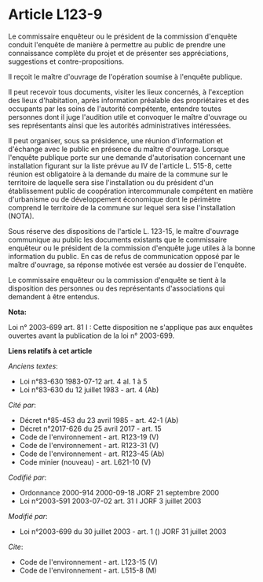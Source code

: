 # Article L123-9

Le commissaire enquêteur ou le président de la commission d'enquête conduit l'enquête de manière à permettre au public de
prendre une connaissance complète du projet et de présenter ses appréciations, suggestions et contre-propositions.

Il reçoit le maître d'ouvrage de l'opération soumise à l'enquête publique.

Il peut recevoir tous documents, visiter les lieux concernés, à l'exception des lieux d'habitation, après information
préalable des propriétaires et des occupants par les soins de l'autorité compétente, entendre toutes personnes dont il juge
l'audition utile et convoquer le maître d'ouvrage ou ses représentants ainsi que les autorités administratives intéressées.

Il peut organiser, sous sa présidence, une réunion d'information et d'échange avec le public en présence du maître d'ouvrage.
Lorsque l'enquête publique porte sur une demande d'autorisation concernant une installation figurant sur la liste prévue au
IV de l'article L. 515-8, cette réunion est obligatoire à la demande du maire de la commune sur le territoire de laquelle
sera sise l'installation ou du président d'un établissement public de coopération intercommunale compétent en matière
d'urbanisme ou de développement économique dont le périmètre comprend le territoire de la commune sur lequel sera sise
l'installation (NOTA).

Sous réserve des dispositions de l'article L. 123-15, le maître d'ouvrage communique au public les documents existants que le
commissaire enquêteur ou le président de la commission d'enquête juge utiles à la bonne information du public. En cas de
refus de communication opposé par le maître d'ouvrage, sa réponse motivée est versée au dossier de l'enquête.

Le commissaire enquêteur ou la commission d'enquête se tient à la disposition des personnes ou des représentants
d'associations qui demandent à être entendus.

**Nota:**

Loi n° 2003-699 art. 81 I : Cette disposition ne s'applique pas aux enquêtes ouvertes avant la publication de la loi n°
2003-699.

**Liens relatifs à cet article**

_Anciens textes_:

  - Loi n°83-630 1983-07-12 art. 4 al. 1 à 5
  - Loi n°83-630 du 12 juillet 1983 - art. 4 (Ab)

_Cité par_:

  - Décret n°85-453 du 23 avril 1985 - art. 42-1 (Ab)
  - Décret n°2017-626 du 25 avril 2017 - art. 15
  - Code de l'environnement - art. R123-19 (V)
  - Code de l'environnement - art. R123-31 (V)
  - Code de l'environnement - art. R123-45 (Ab)
  - Code minier (nouveau) - art. L621-10 (V)

_Codifié par_:

  - Ordonnance 2000-914 2000-09-18 JORF 21 septembre 2000
  - Loi n°2003-591 2003-07-02 art. 31 I JORF 3 juillet 2003

_Modifié par_:

  - Loi n°2003-699 du 30 juillet 2003 - art. 1 () JORF 31 juillet 2003

_Cite_:

  - Code de l'environnement - art. L123-15 (V)
  - Code de l'environnement - art. L515-8 (M)
